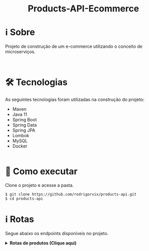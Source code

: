 <h1 align="center">
    Products-API-Ecommerce
</h1>


# ℹ️ Sobre

<p>
Projeto de construção de um e-commerce utilizando o conceito de microserviços. 
</p>
  <br>

# 🛠 Tecnologias

As seguintes tecnologias foram utilizadas na construção do projeto:
  
- Maven
- Java 11
- Spring Boot
- Spring Data
- Spring JPA
- Lombok
- MySQL
- Docker
  <br><br>

# 🚀 Como executar

Clone o projeto e acesse a pasta.

```
$ git clone https://github.com/rodrigorvix/products-api.git
$ cd products-api
```

# ℹ️ Rotas

Segue abaixo os endpoints disponíveis no projeto.


<details><summary><b>Rotas de produtos (Clique aqui)</b></summary>

1 - POST - http://localhost:8080/v1/products

```
{
	"name":"Camisa",
	"description":"Camisa branca ...",
	"price":88.00
}
```
2- GET - http://localhost:8080/v1/products

```

```

3 - PATCH - http://localhost:8080/v1/products{product_id}

```
{
	"name":"Produto3",
	"description":"Desecrição do produto 2 att...",
	"price":200.00
}
```

4 - DELETE - http://localhost:8080/v1/products/{product_id}

```

```
5 - GET BY ID - http://localhost:8080/v1/products/{product_id}

```

```
</details>
